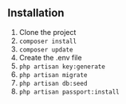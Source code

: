 ## Installation
1. Clone the project
2. `composer install`
3. `composer update`
4. Create the .env file
5. `php artisan key:generate`
6. `php artisan migrate`
7. `php artisan db:seed`
8. `php artisan passport:install`